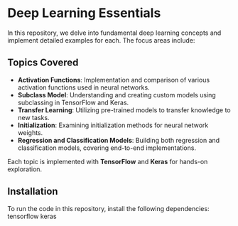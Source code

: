# Deep Learning Essentials

In this repository, we delve into fundamental deep learning concepts and implement detailed examples for each. The focus areas include:

## Topics Covered
- **Activation Functions**: Implementation and comparison of various activation functions used in neural networks.
- **Subclass Model**: Understanding and creating custom models using subclassing in TensorFlow and Keras.
- **Transfer Learning**: Utilizing pre-trained models to transfer knowledge to new tasks.
- **Initialization**: Examining initialization methods for neural network weights.
- **Regression and Classification Models**: Building both regression and classification models, covering end-to-end implementations.

Each topic is implemented with **TensorFlow** and **Keras** for hands-on exploration.

## Installation

To run the code in this repository, install the following dependencies:
  tensorflow 
  keras
